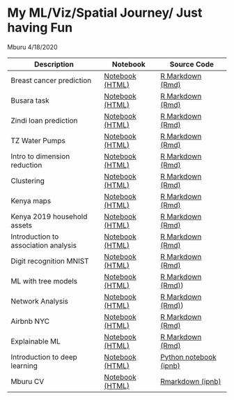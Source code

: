 My ML/Viz/Spatial Journey/ Just having Fun
================
Mburu
4/18/2020

| Description                          | Notebook                                                                                                                                  | Source Code                                                                                                    |
| ------------------------------------ | ----------------------------------------------------------------------------------------------------------------------------------------- | -------------------------------------------------------------------------------------------------------------- |
| Breast cancer prediction             | [Notebook (HTML)](https://m-mburu.github.io/breast_cancer_prediction/cancer_data.html)                                                    | [R Markdown (Rmd)](breast_cancer_prediction/cancer_data.Rmd)                                                   |
| Busara task                          | [Notebook (HTML)](https://m-mburu.github.io/busara_task/busara-data-analysis.html)                                                        | [R Markdown (Rmd)](busara_task/busara%20data%20analysis.Rmd)                                                   |
| Zindi loan prediction                | [Notebook (HTML)](https://m-mburu.github.io/loan_prediction/loan_prediction.html)                                                         | [R Markdown (Rmd)](loan_prediction/loan_prediction.Rmd)                                                        |
| TZ Water Pumps                       | [Notebook (HTML)](https://m-mburu.github.io/water_pumps_tz/water_pumps.html)                                                              | [R Markdown (Rmd)](water_pumps_tz/water_pumps.Rmd)                                                             |
| Intro to dimension reduction         | [Notebook (HTML)](https://m-mburu.github.io/introduction-to-advanced-dimensionality-reduction/introduction_dimensionality_reduction.html) | [R Markdown (Rmd)](ntroduction-to-advanced-dimensionality-reduction/introduction_dimensionality_reduction.Rmd) |
| Clustering                           | [Notebook (HTML)](https://m-mburu.github.io/introduction-to-advanced-dimensionality-reduction/clustering_fashion_mnist.html)              | [R Markdown (Rmd)](ntroduction-to-advanced-dimensionality-reduction/clustering_fashion_mnist.Rmd)              |
| Kenya maps                           | [Notebook (HTML)](https://m-mburu.github.io/kenya_population/kenya_maps.html)                                                             | [R Markdown (Rmd)](/kenya_population/kenya_maps.Rmd)                                                           |
| Kenya 2019 household assets          | [Notebook (HTML)](https://m-mburu.github.io/kenya_population/household_assets_2019census.html)                                            | [R Markdown (Rmd)](/kenya_population/household_assets_2019census.Rmd)                                          |
| Introduction to association analysis | [Notebook (HTML)](https://m-mburu.github.io/association_analysis/association_analysis.html)                                               | [R Markdown (Rmd)](/association_analysis/association_analysis.Rmd)                                             |
| Digit recognition MNIST              | [Notebook (HTML)](https://m-mburu.github.io/kaggle/mnist_digits/mnist.html)                                                               | [R Markdown (Rmd)](/kaggle/mnist_digits/mnist.Rmd)                                                             |
| ML with tree models                  | [Notebook (HTML)](https://m-mburu.github.io/datacamp/ml_tree_methods_r/ml_tree_methods.html)                                              | [R Markdown (Rmd)](/datacamp/ml_tree_methods_r/ml_tree_methods.Rmd))                                           |
| Network Analysis                     | [Notebook (HTML)](https://m-mburu.github.io/datacamp/network-analysis-in-r/network_analysis_r.html)                                       | [R Markdown (Rmd)](/datacamp/network-analysis-in-r/network_analysis_r.Rmd))                                    |
| Airbnb NYC                           | [Notebook (HTML)](https://m-mburu.github.io/kaggle/newyork_airbnb/newyork_airbnb.html)                                                    | [R Markdown (Rmd)](/kaggle/newyork_airbnb/newyork_airbnb.Rmd)                                                  |
| Explainable ML                       | [Notebook (HTML)](https://m-mburu.github.io/kaggle/heart_disease/heart_disease.html)                                                      | [R Markdown (Rmd)](/kaggle/heart_disease/heart_disease.Rmd)                                                    |
| Introduction to deep learning        | [Notebook (HTML)](https://m-mburu.github.io/datacamp/introduction_deeplearning/introduction-to-deep-learning-in-python.html)              | [Python notebook (ipnb)](/datacamp/introduction_deeplearning/introduction-to-deep-learning-in-python.ipynb)    |
| Mburu CV                             | [Notebook (HTML)](https://m-mburu.github.io/cv/cv_mburu.html)                                                                             | [Rmarkdown (ipnb)](/cv/cv_mburu.Rmd)                                                                           |
